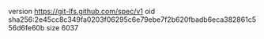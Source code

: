 version https://git-lfs.github.com/spec/v1
oid sha256:2e45cc8c349fa0203f06295c6e79ebe7f2b620fbadb6eca382861c556d6fe60b
size 6037
